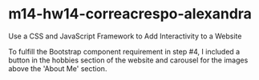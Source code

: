 # m14-hw14-correacrespo-alexandra
Use a CSS and JavaScript Framework to Add Interactivity to a Website

To fulfill the Bootstrap component requirement in step #4, I included a button in the hobbies section of the website and carousel for the images above the 'About Me' section.